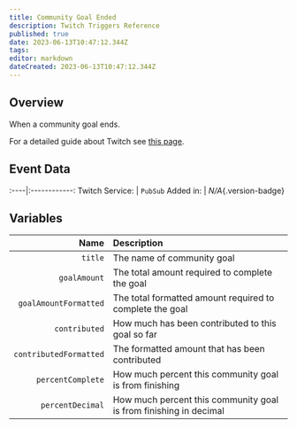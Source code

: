 ```yaml
---
title: Community Goal Ended
description: Twitch Triggers Reference
published: true
date: 2023-06-13T10:47:12.344Z
tags: 
editor: markdown
dateCreated: 2023-06-13T10:47:12.344Z
---
```


## Overview
When a community goal ends.

For a detailed guide about Twitch see [this page](/Platforms/Twitch).

## Event Data
:----|:------------:
Twitch Service: | `PubSub`
Added in: | *N/A*{.version-badge}

## Variables
Name | Description
----:|:------------
`title` | The name of community goal
`goalAmount` | The total amount required to complete the goal
`goalAmountFormatted` | The total formatted amount required to complete the goal
`contributed` | How much has been contributed to this goal so far
`contributedFormatted` | The formatted amount that has been contributed
`percentComplete` | How much percent this community goal is from finishing
`percentDecimal` | How much percent this community goal is from finishing in decimal